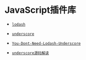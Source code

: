 # JavaScript插件库

* [` lodash `](https://github.com/lodash/lodash)
* [` underscore `](https://github.com/jashkenas/underscore)
* [` You-Dont-Need-Lodash-Underscore `](https://github.com/you-dont-need/You-Dont-Need-Lodash-Underscore)

* [` underscore源码解读 `](https://github.com/lessfish/underscore-analysis)